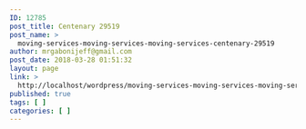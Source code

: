 ```yaml
---
ID: 12785
post_title: Centenary 29519
post_name: >
  moving-services-moving-services-moving-services-centenary-29519
author: mrgabonijeff@gmail.com
post_date: 2018-03-28 01:51:32
layout: page
link: >
  http://localhost/wordpress/moving-services-moving-services-moving-services-centenary-29519/
published: true
tags: [ ]
categories: [ ]
---
```


